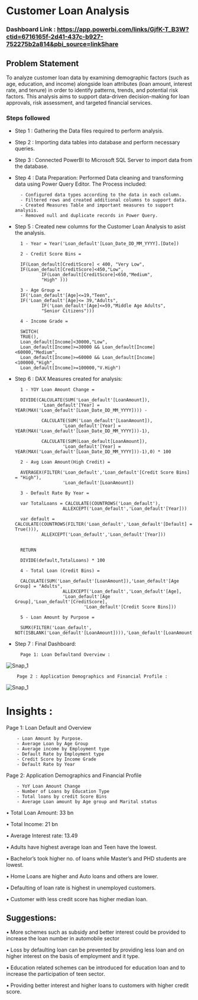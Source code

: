 

# Customer Loan Analysis
### Dashboard Link : https://app.powerbi.com/links/GjfK-T_B3W?ctid=6716165f-2d41-437c-b927-752275b2a814&pbi_source=linkShare
## Problem Statement

To analyze customer loan data by examining demographic factors (such as age, education, and income) alongside loan attributes (loan amount, interest rate, and tenure) in order to identify patterns, trends, and potential risk factors. This analysis aims to support data-driven decision-making for loan approvals, risk assessment, and targeted financial services.


### Steps followed 

- Step 1 : Gathering the Data files required to perform analysis.

- Step 2 : Importing data tables into database and perform necessary queries.

- Step 3 : Connected PowerBI to Microsoft SQL Server to import data from the database.
           
- Step 4 : Data Preparation: Performed Data cleaning and transforming data using Power Query Editor. The Process included:

        - Configured data types according to the data in each column.
        - Filtered rows and created additional columns to support data.
        - Created Measures Table and important measures to support analysis.
        - Removed null and duplicate records in Power Query.

- Step 5 : Created new columns for the Customer Loan Analysis to asist the analysis.

        1 - Year = Year('Loan_default'[Loan_Date_DD_MM_YYYY].[Date]) 

        2 - Credit Score Bins = 

        IF(Loan_default[CreditScore] < 400, "Very Low",
        IF(Loan_default[CreditScore]<450,"Low",
                IF(Loan_default[CreditScore]<650,"Medium",
                "High" )))

        3 - Age Group = 
        IF('Loan_default'[Age]<=19,"Teen",
        IF('Loan_default'[Age]<= 39,"Adults",
                IF('Loan_default'[Age]<=59,"Middle Age Adults",
                "Senior Citizens")))

        4 - Income Grade = 

        SWITCH(
        TRUE(),
        Loan_default[Income]<30000,"Low",
        Loan_default[Income]>=30000 && Loan_default[Income]<60000,"Medium",
        Loan_default[Income]>=60000 && Loan_default[Income]<100000,"High",
        Loan_default[Income]>=100000,"V.High")

- Step 6 : DAX Measures created for analysis:

        1 - YOY Loan Amount Change = 

        DIVIDE(CALCULATE(SUM('Loan_default'[LoanAmount]),
                'Loan_default'[Year] = YEAR(MAX('Loan_default'[Loan_Date_DD_MM_YYYY]))) - 

                CALCULATE(SUM('Loan_default'[LoanAmount]),
                        'Loan_default'[Year] = YEAR(MAX('Loan_default'[Loan_Date_DD_MM_YYYY]))-1),

                CALCULATE(SUM(Loan_default[LoanAmount]),
                        'Loan_default'[Year] = YEAR(MAX('Loan_default'[Loan_Date_DD_MM_YYYY]))-1),0) * 100

        2 - Avg Loan Amount(High Credit) = 

        AVERAGEX(FILTER('Loan_default','Loan_default'[Credit Score Bins] = "High"),
                        'Loan_default'[LoanAmount])

        3 - Default Rate By Year = 

        var TotalLoans = CALCULATE(COUNTROWS('Loan_default'),
                        ALLEXCEPT('Loan_default','Loan_default'[Year]))

        var default = CALCULATE(COUNTROWS(FILTER('Loan_default','Loan_default'[Default] = True())),
                ALLEXCEPT('Loan_default','Loan_default'[Year]))

        
        RETURN

        DIVIDE(default,TotalLoans) * 100

        4 - Total Loan (Credit Bins) = 

        CALCULATE(SUM('Loan_default'[LoanAmount]),'Loan_default'[Age Group] = "Adults",
                        ALLEXCEPT('Loan_default','Loan_default'[Age],
                        'Loan_default'[Age Group],'Loan_default'[CreditScore],
                                'Loan_default'[Credit Score Bins]))

        5 - Loan Amount by Purpose = 

        SUMX(FILTER('Loan_default', NOT(ISBLANK('Loan_default'[LoanAmount]))),'Loan_default'[LoanAmount])

- Step 7 : Final Dashboard:

        Page 1: Loan Defaultand Overview :

![Snap_1](https://github.com/user-attachments/assets/7aa88f3e-c5a3-4c76-adbd-6b097d9e44a8)



        Page 2 : Application Demographics and Financial Profile :

![Snap_1](https://github.com/user-attachments/assets/97ebece4-fdf4-4f1b-a955-09241fd8f865)

# Insights :

Page 1: Loan Default and Overview

        - Loan Amount by Purpose.
        - Average Loan by Age Group
        - Average income by Employment type
        - Default Rate by Employment type
        - Credit Score by Income Grade
        - Default Rate by Year


Page 2: Application Demographics and Financial Profile

        - YoY Loan Amount Change
        - Number of Loans by Education Type
        - Total loans by credit Score Bins
        - Average Loan amount by Age group and Marital status

• Total Loan Amount: 33 bn

• Total Income: 21 bn

• Average Interest rate: 13.49

• Adults have highest average loan and Teen have the lowest.

• Bachelor’s took higher no. of loans while Master’s and PHD students are lowest.

• Home Loans are higher and Auto loans and others are lower.

• Defaulting of loan rate is highest in unemployed customers.

• Customer with less credit score has higher median loan.



## Suggestions:


• More schemes such as subsidy and better interest could be provided to increase the loan number in automobile sector 

• Loss by defaulting loan can be prevented by providing less loan and on higher interest on the basis of employment and it type.

• Education related schemes can be introduced for education loan and to increase the participation of teen sector.

• Providing better interest and higher loans to customers with higher credit score. 


